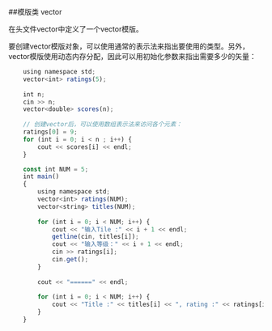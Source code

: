 ##模版类 vector

在头文件vector中定义了一个vector模版。

要创建vector模版对象，可以使用通常的<type>表示法来指出要使用的类型。另外，vector模版使用动态内存分配，因此可以用初始化参数来指出需要多少的矢量：


```javascript
    using namespace std;
    vector<int> ratings(5);
    
    int n;
    cin >> n;
    vector<double> scores(n);
    
    // 创建vector后，可以使用数组表示法来访问各个元素：
    ratings[0] = 9;
    for (int i = 0; i < n ; i++) {
        cout << scores[i] << endl;
    }
```

```javascript
    const int NUM = 5;
    int main()
    {
        using namespace std;
        vector<int> ratings(NUM);
        vector<string> titles(NUM);
    
        for (int i = 0; i < NUM; i++) {
            cout << "输入Tile :" << i + 1 << endl;
            getline(cin, titles[i]);
            cout << "输入等级：" << i + 1 << endl;
            cin >> ratings[i];
            cin.get();
        }
        
        cout << "======" << endl;
        
        for (int i = 0; i < NUM; i++) {
            cout << "Title :" << titles[i] << ", rating :" << ratings[i] << endl;
        }
    }
```